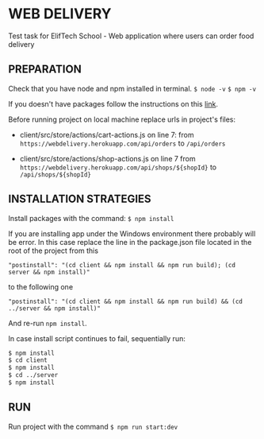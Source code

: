 # WEB DELIVERY

Test task for ElifTech School - Web application where users can order food delivery

## PREPARATION

Check that you have node and npm installed in terminal.
`$ node -v`
`$ npm -v`

If you doesn't have packages follow the instructions on this [link](https://nodejs.org/en/download/package-manager/).

Before running project on local machine replace urls in project's files:

- client/src/store/actions/cart-actions.js on line 7:
    from
    `https://webdelivery.herokuapp.com/api/orders`
    to
    `/api/orders`

- client/src/store/actions/shop-actions.js on line 7
    from 
    `https://webdelivery.herokuapp.com/api/shops/${shopId}`
    to 
    `/api/shops/${shopId}`
## INSTALLATION STRATEGIES

Install packages with the command:
`$ npm install`

If you are installing app under the Windows environment there probably will be error. In this case replace the line in the package.json file located in the root of the project from this

`"postinstall": "(cd client && npm install && npm run build); (cd server && npm install)"`

to the following one

`"postinstall": "(cd client && npm install && npm run build) && (cd ../server && npm install)"`

And re-run <code>npm install</code>.

In case install script continues to fail, sequentially run:

```sh
$ npm install
$ cd client
$ npm install
$ cd ../server
$ npm install
```

## RUN

Run project with the command
`$ npm run start:dev`
